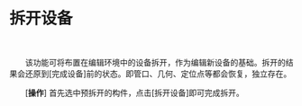 # 拆开设备
<br/>

&emsp;&emsp;该功能可将布置在编辑环境中的设备拆开，作为编辑新设备的基础。拆开的结果会还原到\[完成设备\]前的状态。即管口、几何、定位点等都会恢复，独立存在。

&emsp;&emsp;\[**操作**\] 首先选中预拆开的构件，点击\[拆开设备\]即可完成拆开。